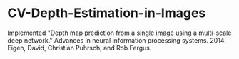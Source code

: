 # CV-Depth-Estimation-in-Images

Implemented "Depth map prediction from a single image using a multi-scale deep network." Advances in neural information processing systems. 2014. Eigen, David, Christian Puhrsch, and Rob Fergus.
